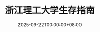 ---
title: 浙江理工大学生存指南
description: 受益于上海交通大学生存手册，同时想起这个很久不碰的网页了，开始给学弟学妹留福利
date: 2025-09-22T00:00:00+08:00
tags:
  - Sever
---